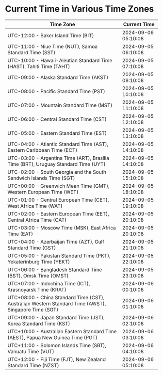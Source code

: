 # Current Time in Various Time Zones

| Time Zone | Current Time |
|-----------|--------------|
| UTC-12:00 - Baker Island Time (BIT) | 2024-09-06 05:10:08 |
| UTC-11:00 - Niue Time (NUT), Samoa Standard Time (SST) | 2024-09-05 06:10:08 |
| UTC-10:00 - Hawaii-Aleutian Standard Time (HAST), Tahiti Time (TAHT) | 2024-09-05 07:10:08 |
| UTC-09:00 - Alaska Standard Time (AKST) | 2024-09-05 09:10:08 |
| UTC-08:00 - Pacific Standard Time (PST) | 2024-09-05 10:10:08 |
| UTC-07:00 - Mountain Standard Time (MST) | 2024-09-05 11:10:08 |
| UTC-06:00 - Central Standard Time (CST) | 2024-09-05 12:10:08 |
| UTC-05:00 - Eastern Standard Time (EST) | 2024-09-05 13:10:08 |
| UTC-04:00 - Atlantic Standard Time (AST), Eastern Caribbean Time (ECT) | 2024-09-05 14:10:08 |
| UTC-03:00 - Argentina Time (ART), Brasília Time (BRT), Uruguay Standard Time (UYT) | 2024-09-05 14:10:08 |
| UTC-02:00 - South Georgia and the South Sandwich Islands Time (SGT) | 2024-09-05 15:10:08 |
| UTC±00:00 - Greenwich Mean Time (GMT), Western European Time (WET) | 2024-09-05 18:10:08 |
| UTC+01:00 - Central European Time (CET), West Africa Time (WAT) | 2024-09-05 19:10:08 |
| UTC+02:00 - Eastern European Time (EET), Central Africa Time (CAT) | 2024-09-05 20:10:08 |
| UTC+03:00 - Moscow Time (MSK), East Africa Time (EAT) | 2024-09-05 20:10:08 |
| UTC+04:00 - Azerbaijan Time (AZT), Gulf Standard Time (GST) | 2024-09-05 21:10:08 |
| UTC+05:00 - Pakistan Standard Time (PKT), Yekaterinburg Time (YEKT) | 2024-09-05 22:10:08 |
| UTC+06:00 - Bangladesh Standard Time (BST), Omsk Time (OMST) | 2024-09-05 23:10:08 |
| UTC+07:00 - Indochina Time (ICT), Krasnoyarsk Time (KRAT) | 2024-09-06 00:10:08 |
| UTC+08:00 - China Standard Time (CST), Australian Western Standard Time (AWST), Singapore Time (SGT) | 2024-09-06 01:10:08 |
| UTC+09:00 - Japan Standard Time (JST), Korea Standard Time (KST) | 2024-09-06 02:10:08 |
| UTC+10:00 - Australian Eastern Standard Time (AEST), Papua New Guinea Time (PGT) | 2024-09-06 03:10:08 |
| UTC+11:00 - Solomon Islands Time (SBT), Vanuatu Time (VUT) | 2024-09-06 04:10:08 |
| UTC+12:00 - Fiji Time (FJT), New Zealand Standard Time (NZST) | 2024-09-06 05:10:08 |

